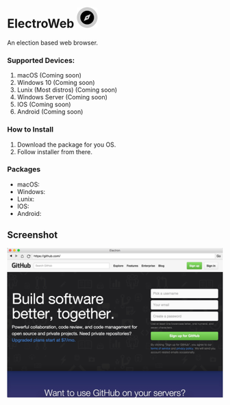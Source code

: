 # ElectroWeb ![logo](imj/EA043F8E-4920-454A-9297-E1F1AC5F8694.png)  
 
An election based web browser.

### Supported Devices:
1. macOS (Coming soon)
2. Windows 10 (Coming soon)
3. Lunix (Most distros) (Coming soon)
4. Windows Server (Coming soon)
5. IOS (Coming soon)
6. Android (Coming soon)

### How to Install
1. Download the package for you OS.
2. Follow installer from there.

### Packages
- macOS:
- Windows:
- Lunix:
- IOS:
- Android:

## Screenshot

![screenshot](EDC1E3ED-B82F-46AA-8038-1A9B139A7F6C.jpeg) 
